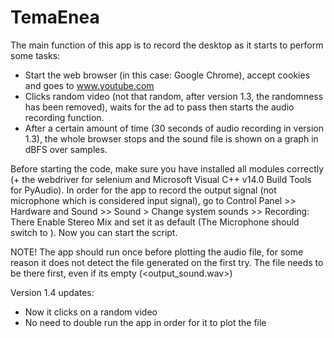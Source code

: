# TemaEnea

The main function of this app is to record the desktop as it starts to perform some tasks:
- Start the web browser (in this case: Google Chrome), accept cookies and goes to www.youtube.com
- Clicks random video (not that random, after version 1.3, the randomness has been removed), waits for the ad to pass then starts the audio recording function.
- After a certain amount of time (30 seconds of audio recording in version 1.3), the whole browser stops and the sound file is shown on a graph in dBFS over samples.

Before starting the code, make sure you have installed all modules correctly (+ the webdriver for selenium and Microsoft Visual C++ v14.0 Build Tools for PyAudio).
In order for the app to record the output signal (not microphone which is considered input signal), go to Control Panel >> Hardware and Sound >> Sound > Change system sounds >> Recording: There Enable Stereo Mix and set it as default (The Microphone should switch to <Ready>).
Now you can start the script.

NOTE! The app should run once before plotting the audio file, for some reason it does not detect the file generated on the first try. The file needs to be there first, even if its empty (<output_sound.wav>)

Version 1.4 updates:
- Now it clicks on a random video
- No need to double run the app in order for it to plot the file
